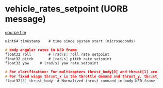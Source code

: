 # vehicle_rates_setpoint (UORB message)



[source file](https://github.com/PX4/PX4-Autopilot/blob/main/msg/vehicle_rates_setpoint.msg)

```c
uint64 timestamp	# time since system start (microseconds)

# body angular rates in NED frame
float32 roll		# [rad/s] roll rate setpoint
float32 pitch		# [rad/s] pitch rate setpoint
float32 yaw		# [rad/s] yaw rate setpoint

# For clarification: For multicopters thrust_body[0] and thrust[1] are usually 0 and thrust[2] is the negative throttle demand.
# For fixed wings thrust_x is the throttle demand and thrust_y, thrust_z will usually be zero.
float32[3] thrust_body	# Normalized thrust command in body NED frame [-1,1]

```
